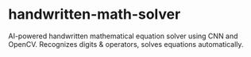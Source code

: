 # handwritten-math-solver
AI-powered handwritten mathematical equation solver using CNN and OpenCV. Recognizes digits &amp; operators, solves equations automatically.
